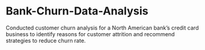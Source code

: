 # Bank-Churn-Data-Analysis
Conducted customer churn analysis for a North American bank’s credit card business to identify reasons for customer attrition and recommend strategies to reduce churn rate.
